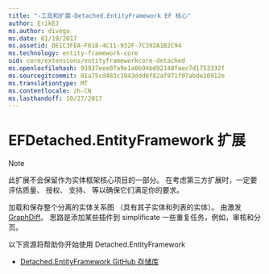 ```yaml
---
title: "-工具和扩展-Detached.EntityFramework EF 核心"
author: ErikEJ
ms.author: divega
ms.date: 01/19/2017
ms.assetid: DE1C3FEA-F618-4C11-932F-7C392A1B2C94
ms.technology: entity-framework-core
uid: core/extensions/entityframeworkcore-detached
ms.openlocfilehash: 93937eee07a9e1a0b94bd92140faec7d1753332f
ms.sourcegitcommit: 01a75cd483c1943ddd6f82af971f07abde20912e
ms.translationtype: MT
ms.contentlocale: zh-CN
ms.lasthandoff: 10/27/2017
---
```

# <a name="efdetachedentityframework-extension"></a>EFDetached.EntityFramework 扩展

> [!NOTE]  
> 此扩展不会保留作为实体框架核心项目的一部分。 在考虑第三方扩展时，一定要评估质量、 授权、 支持、 等以确保它们满足你的要求。

加载和保存整个分离的实体关系图 （具有其子实体和列表的实体）。 由激发[GraphDiff](https://github.com/refactorthis/GraphDiff/)。 思路是添加某些插件到 simplificate 一些重复任务，例如，审核和分页。

以下资源将帮助你开始使用 Detached.EntityFramework
* [Detached.EntityFramework GitHub 存储库](https://github.com/leonardoporro/Detached/)
